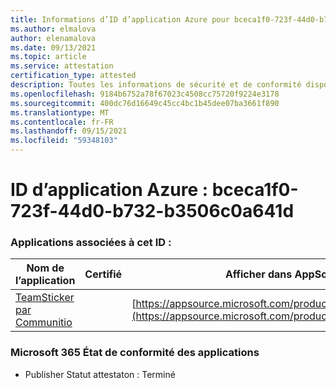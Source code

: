 ```yaml
---
title: Informations d’ID d’application Azure pour bceca1f0-723f-44d0-b732-b3506c0a641d
ms.author: elmalova
author: elenamalova
ms.date: 09/13/2021
ms.topic: article
ms.service: attestation
certification_type: attested
description: Toutes les informations de sécurité et de conformité disponibles pour bceca1f0-723f-44d0-b732-b3506c0a641d.
ms.openlocfilehash: 9184b6752a78f67023c4508cc75720f9224e3178
ms.sourcegitcommit: 400dc76d16649c45cc4bc1b45dee07ba3661f890
ms.translationtype: MT
ms.contentlocale: fr-FR
ms.lasthandoff: 09/15/2021
ms.locfileid: "59348103"
---
```

# <a name="azure-app-id-bceca1f0-723f-44d0-b732-b3506c0a641d"></a>ID d’application Azure : bceca1f0-723f-44d0-b732-b3506c0a641d


### <a name="apps-associated-with-this-id"></a>Applications associées à cet ID :
| **Nom de l’application** | **Certifié** | **Afficher dans AppSource** |
|--------------|---------------|-----------------------|
| [TeamSticker par Communitio](https://docs.microsoft.com/microsoft-365-app-certification/forward/WA200000894) |  | [https://appsource.microsoft.com/product/office/WA200000894](https://appsource.microsoft.com/product/office/WA200000894) |

### <a name="microsoft-365-app-compliance-status"></a>Microsoft 365 État de conformité des applications
- Publisher Statut attestaton : Terminé
